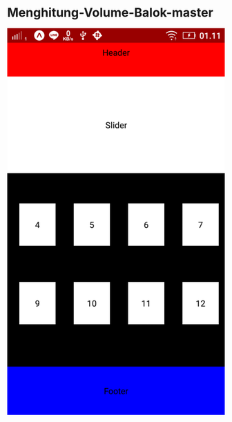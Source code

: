 # Menghitung-Volume-Balok-master
![alt text](https://github.com/djasindra/Menghitung-Volume-Balok-master/blob/master/SS.png)
